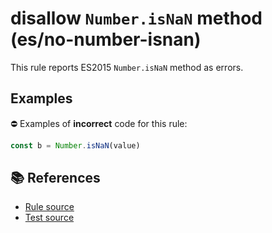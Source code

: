 # disallow `Number.isNaN` method (es/no-number-isnan)

This rule reports ES2015 `Number.isNaN` method as errors.

## Examples

⛔ Examples of **incorrect** code for this rule:

```js
const b = Number.isNaN(value)
```

## 📚 References

- [Rule source](../../lib/rules/no-number-isnan.js)
- [Test source](../../tests/lib/rules/no-number-isnan.js)
